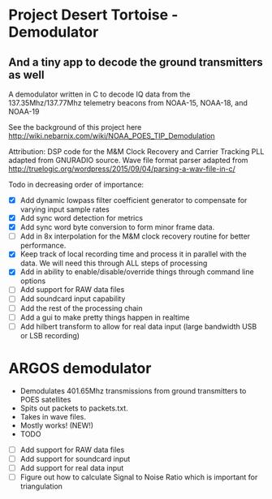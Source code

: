 # Project Desert Tortoise - Demodulator
## And a tiny app to decode the ground transmitters as well
A demodulator written in C to decode IQ data from the 137.35Mhz/137.77Mhz telemetry beacons from NOAA-15, NOAA-18, and NOAA-19

See the background of this project here
http://wiki.nebarnix.com/wiki/NOAA_POES_TIP_Demodulation

Attribution:
DSP code for the M&M Clock Recovery and Carrier Tracking PLL adapted from GNURADIO source.
Wave file format parser adapted from http://truelogic.org/wordpress/2015/09/04/parsing-a-wav-file-in-c/ 

Todo in decreasing order of importance:
- [X] Add dynamic lowpass filter coefficient generator to compensate for varying input sample rates
- [X] Add sync word detection for metrics
- [X] Add sync word byte conversion to form minor frame data. 
- [ ] Add in 8x interpolation for the M&M clock recovery routine for better performance. 
- [X] Keep track of local recording time and process it in parallel with the data. We will need this through ALL steps of processing
- [X] Add in ability to enable/disable/override things through command line options 
- [ ] Add support for RAW data files
- [ ] Add soundcard input capability 
- [ ] Add the rest of the processing chain
- [ ] Add a gui to make pretty things happen in realtime
- [ ] Add hilbert transform to allow for real data input (large bandwidth USB or LSB recording)

# ARGOS demodulator
- Demodulates 401.65Mhz transmissions from ground transmitters to POES satellites
- Spits out packets to packets.txt. 
- Takes in wave files. 
- Mostly works! (NEW!)
- TODO
- [ ] Add support for RAW data files
- [ ] Add support for soundcard input
- [ ] Add support for real data input
- [ ] Figure out how to calculate Signal to Noise Ratio which is important for triangulation
